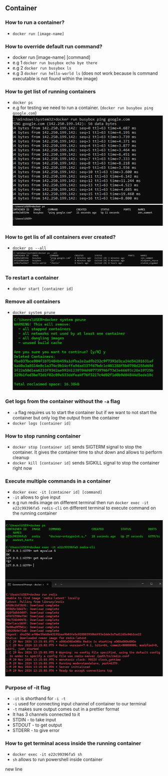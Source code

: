 ## Container

### How to run a container?
- `docker run [image-name]`

### How to override default run command?

- docker run [image-name] [command]
- e.g 1 `docker run busybox echo bye there`
- e.g 2 `docker run busybox ls`
- e.g 3 `docker run hello-world ls` (does not work because ls command executable is not found within the image)

### How to get list of running containers

- `docker ps`
- e.g for testing we need to run a container. (`docker run busybox ping google.com`)
![alt text](../images/busybox-ping.png)
![alt text](../images/docker-ps.png)

### How to get lis of all containers ever created?
- `docker ps --all`
![alt text](../images/ps-all.png)

### To restart a container

- `docker start [container id]`

### Remove all containers

- `docker system prune`
![alt text](../images/system-prune.png)

### Get logs from the container without the `-a` flag

- `-a` flag requires us to start the container but if we want to not start the container but only log the output from the container
- `docker logs [container id]`

### How to stop running container

- `docker stop [container id]` sends SIGTERM signal to stop the container. It gives the container time to shut down and allows to perform cleanup
- `docker kill [container id]` sends SIGKILL signal to stop the container right now

### Execute multiple commands in a container
- `docker exec -it [container id] [command]`
- `-it` allows to give input
- e.g run redis image on different terminal
then run `docker exec -it e22c99396fa5 redis-cli` on different terminal to execute command on the running container

![alt text](../images/multi-comm.png)

### Purpose of -it flag

- `-it` is shorthand for `-i -t`
- `-i` used for connecting input channel of container to our terminal
- `-t` makes sure output comes out in a prettier format
- It has 3 channels connected to it
- STDIN - to take input
- STDOUT - to get output
- STDERR - to give error

### How to get terminal acess inside the running container

- `docker exec -it e22c99396fa5 sh`
- `sh` allows to run powershell inside container

new line